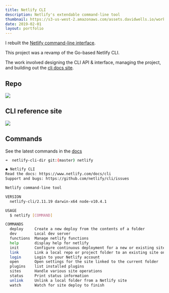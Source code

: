 ```yaml
---
title: Netlify CLI
description: Netlify's extendable command-line tool
thumbnail: https://s3-us-west-2.amazonaws.com/assets.davidwells.io/work/netlify-cli-image.jpg
date: 2019-02-01
layout: portfolio
---
```


I rebuilt the [Netlify command-line interface](https://github.com/netlify/cli/).

This project was a revamp of the Go-based Netlify CLI.

The work involved designing the CLI API & interface, managing the project, and building out the [cli docs site](https://cli.netlify.com/).

## Repo

<a href="https://github.com/netlify/cli/">
  <img src='https://s3-us-west-2.amazonaws.com/assets.davidwells.io/work/netlify-cli-repo.jpg' />
</a>

## CLI reference site

<a href="https://cli.netlify.com/">
  <img src="https://s3-us-west-2.amazonaws.com/assets.davidwells.io/work/netlify-cli-docs-site.jpg" />
</a>

## Commands

See the latest commands in the [docs](https://cli.netlify.com/)

```bash
➜  netlify-cli-dir git:(master) netlify

⬥ Netlify CLI
Read the docs: https://www.netlify.com/docs/cli
Support and bugs: https://github.com/netlify/cli/issues

Netlify command-line tool

VERSION
  netlify-cli/2.11.19 darwin-x64 node-v10.4.1

USAGE
  $ netlify [COMMAND]

COMMANDS
  deploy     Create a new deploy from the contents of a folder
  dev        Local dev server
  functions  Manage netlify functions
  help       display help for netlify
  init       Configure continuous deployment for a new or existing site
  link       Link a local repo or project folder to an existing site on Netlify
  login      Login to your Netlify account
  open       Open settings for the site linked to the current folder
  plugins    list installed plugins
  sites      Handle various site operations
  status     Print status information
  unlink     Unlink a local folder from a Netlify site
  watch      Watch for site deploy to finish
```
